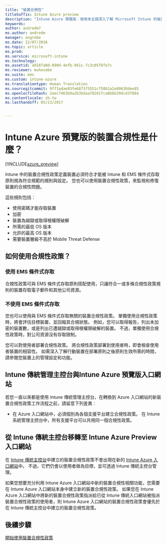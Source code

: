 ```yaml
---
title: "裝置合規性"
titleSuffix: Intune Azure preview
description: "Intune Azure 預覽版︰使用本主題深入了解 Microsoft Intune 的裝置合規性"
keywords: 
author: andredm7
ms.author: andredm
manager: angrobe
ms.date: 12/07/2016
ms.topic: article
ms.prod: 
ms.service: microsoft-intune
ms.technology: 
ms.assetid: a916fa0d-890d-4efb-941c-7c3c05f8fe7c
ms.reviewer: muhosabe
ms.suite: ems
ms.custom: intune-azure
ms.translationtype: Human Translation
ms.sourcegitcommit: 9ff1adae93fe6873f5551cf58b1a2e89638dee85
ms.openlocfilehash: 2aec7463b9a2b3bdaa78281fca0bbb39dcd3f884
ms.contentlocale: zh-tw
ms.lasthandoff: 05/23/2017


---
```


# <a name="what-is-device-compliance-in-intune-azure-preview"></a>Intune Azure 預覽版的裝置合規性是什麼？

[!INCLUDE[azure_preview](./includes/azure_preview.md)]

Intune 中的裝置合規性政策定義裝置必須符合才能被 Intune 和 EMS 條件式存取原則視為符合規範的規則與設定。 您也可以使用裝置合規性政策，來監視和修復裝置的合規性問題。 

這些規則包括：

- 使用密碼才能存取裝置
- 加密
- 裝置為越獄或取得根權限破解
- 所需的最低 OS 版本
- 允許的最高 OS 版本
- 需要裝置層級不高於 Mobile Threat Defense

<!---##  Concepts
Following are some terms and concepts that are useful to understanding how to use compliance policies.

### Device compliance requirements
Compliance requirements are essentially rules like requiring a device PIN or encryption that you can specify as required or not required for a compliance policy.

### Actions for noncompliance

You can specify what needs to happen when a device is determined as noncompliant. This can be a sequence of actions during a specific time.
When you specify these actions, Intune will automatically initiate them in the sequence you specify. See the following example of a sequence of
actions for a device that continues to be in the noncompliant status for
a week:

-   When the device is first determined to be non-compliant, an email with noncompliant notification is sent to the user.

-   3 days after initial noncompliance state, a follow up reminder is sent to the user.

-   5 days after initial noncompliance state, a final reminder with a notification that access to company resources will be blocked on the device in 2 days if the compliance issues are not remediated is sent to the user.

-   7 days after initial noncompliance state, access to company resources is blocked. This requires that you have conditional access policy that specifies that access from noncompliant devices should    be blocked for services such as Exchange and SharePoint.

### Grace Period

This is the time between when a device is first determined as
noncompliant to when access to company resources on that device is blocked. This time allows for time that the user has to resolve
compliance issues on the device. You can also use this time to create your action sequences to send notifications to the user before their access is blocked.

Remember that you need to implement conditional access policies in addition to compliance policies in order for access to company resources to be blocked.--->

##  <a name="how-should-i-use-a-device-compliance-policy"></a>如何使用合規性政策？

### <a name="using-ems-conditional-access"></a>使用 EMS 條件式存取
合規性政策可與 EMS 條件式存取原則搭配使用，只讓符合一或多條合規性政策規則的裝置存取電子郵件和其他公司資源。

### <a name="not-using-ems-conditional-access"></a>不使用 EMS 條件式存取
您也可以使用與 EMS 條件式存取無關的裝置合規性政策。
單獨使用合規性政策時，將會評估目標裝置，並回報其合規狀態。 例如，您可以取得報告，列出未加密的裝置數，或是列出已遭越獄或取得根權限破解的裝置。 不過，單獨使用合規性政策時，對公司資源沒有存取限制。

您可以對使用者部署合規性政策。 將合規性政策部署到使用者時，即會檢查使用者裝置的相容性。 如需深入了解行動裝置在部署原則之後原則生效所需的時間，請參閱您裝置上的管理設定和功能。

##  <a name="intune-classic-admin-console-vs-intune-azure-preview-portal"></a>Intune 傳統管理主控台與Intune Azure 預覽版入口網站

若您一直以來都是使用 Intune 傳統管理主控台，在轉換到 Azure 入口網站的新裝置合規性政策工作流程之前，請留意下列差異︰

-   在 Azure 入口網站中，必須個別為各個支援平台建立合規性政策。 在 Intune 系統管理主控台中，所有支援平台可以共用同一個合規性政策。

<!--- -   In the Azure portal, you have the ability to specify actions and notifications that are intiated when a device is determined to be noncompliant. This ability does not exist in the Intune admin console.

-   In the Azure portal, you can set a grace period to allow time for the end-user to get their device back to compliance status before they completely lose the ability to get company data on their device. This is not available in the Intune admin console.--->

##  <a name="migration-from-intune-classic-console-to-intune-azure-preview-portal"></a>從 Intune 傳統主控台移轉至 Intune Azure Preview 入口網站

在 [Intune 傳統主控台](https://manage.microsoft.com)中建立的裝置合規性政策不會出現在新的 [Intune Azure 入口網站](https://portal.azure.com)中。 不過，它們仍會以使用者做為目標，並可透過 Intune 傳統主控台管理。

如果您想要充分利用 Intune Azure 入口網站中新的裝置合規性相關功能，您需要在 Intune Azure 入口網站本身中建立新的裝置合規性政策。 如果您在 Intune Azure 入口網站中將新的裝置合規性政策指派給已從 Intune 傳統入口網站被指派裝置合規性政策的使用者，則 Intune Azure 入口網站的裝置合規性政策會優先於在 Intune 傳統主控台中建立的裝置合規性政策。

##  <a name="next-steps"></a>後續步驟

[開始使用裝置合規性政策](device-compliance-get-started.md)


<!---### See also

Conditional access--->

